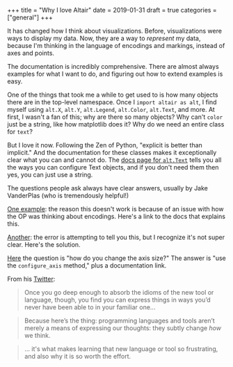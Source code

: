+++
title = "Why I love Altair"
date = 2019-01-31
draft = true
categories = ["general"]
+++



<!--more-->

It has changed how I think about visualizations. Before, visualizations were ways to display my data. Now, they are a way to *represent* my data, because I'm thinking in the language of encodings and markings, instead of axes and points.


The documentation is incredibly comprehensive. There are almost always examples for what I want to do, and figuring out how to extend examples is easy.


One of the things that took me a while to get used to is how many objects there are in the top-level namespace. Once I `import altair as alt`, I find myself using `alt.X`, `alt.Y`, `alt.Legend`, `alt.Color`, `alt.Text`, and more. At first, I wasn't a fan of this; why are there so many objects? Why can't `color` just be a string, like how matplotlib does it? Why do we need an entire class for `text`?

But I love it now. Following the Zen of Python, "explicit is better than implicit." And the documentation for these classes makes it exceptionally clear what you can and cannot do. The [docs page for `alt.Text`](https://altair-viz.github.io/user_guide/generated/core/altair.Text.html) tells you all the ways you can configure Text objects, and if you don't need them then yes, you can just use a string.

The questions people ask always have clear answers, usually by Jake VanderPlas (who is tremendously helpful!)

[One example](https://stackoverflow.com/a/57560902): the reason this doesn't work is because of an issue with how the OP was thinking about encodings. Here's a link to the docs that explains this.

[Another](https://stackoverflow.com/a/50729946): the error is attempting to tell you this, but I recognize it's not super clear. Here's the solution.

[Here](https://stackoverflow.com/a/53402880) the question is "how do you change the axis size?" The answer is "use the `configure_axis` method," plus a documentation link.



From his [Twitter](https://twitter.com/jakevdp/status/1214785248946319360):

> Once you go deep enough to absorb the idioms of the new tool or language, though, you find you can express things in ways you’d never have been able to in your familiar one...

> Because here’s the thing: programming languages and tools aren’t merely a means of expressing our thoughts: they subtly change *how* we think.

> ... it's what makes learning that new language or tool so frustrating, and also why it is so worth the effort.




